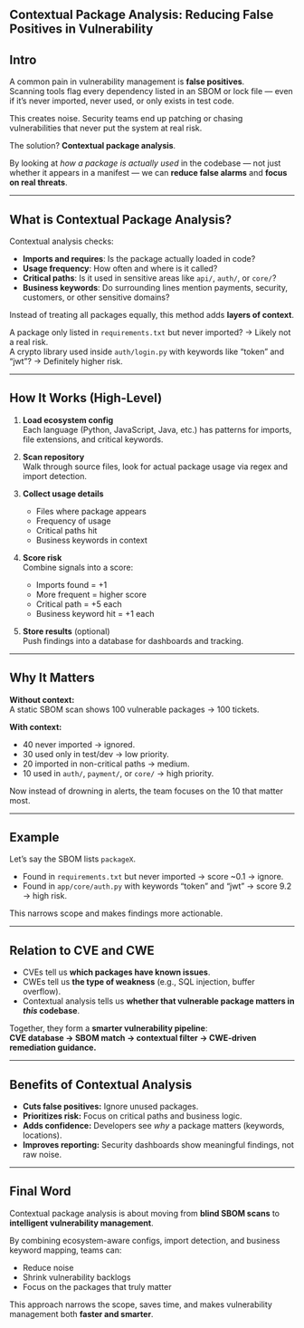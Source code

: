 
Contextual Package Analysis: Reducing False Positives in Vulnerability
---

## Intro

A common pain in vulnerability management is **false positives**.  
Scanning tools flag every dependency listed in an SBOM or lock file — even if it’s never imported, never used, or only exists in test code.  

This creates noise. Security teams end up patching or chasing vulnerabilities that never put the system at real risk.

The solution? **Contextual package analysis**.

By looking at *how a package is actually used* in the codebase — not just whether it appears in a manifest — we can **reduce false alarms** and **focus on real threats**.

---

## What is Contextual Package Analysis?

Contextual analysis checks:

- **Imports and requires**: Is the package actually loaded in code?  
- **Usage frequency**: How often and where is it called?  
- **Critical paths**: Is it used in sensitive areas like `api/`, `auth/`, or `core/`?  
- **Business keywords**: Do surrounding lines mention payments, security, customers, or other sensitive domains?  

Instead of treating all packages equally, this method adds **layers of context**.  

A package only listed in `requirements.txt` but never imported? → Likely not a real risk.  
A crypto library used inside `auth/login.py` with keywords like “token” and “jwt”? → Definitely higher risk.

---

## How It Works (High-Level)

1. **Load ecosystem config**  
   Each language (Python, JavaScript, Java, etc.) has patterns for imports, file extensions, and critical keywords.

2. **Scan repository**  
   Walk through source files, look for actual package usage via regex and import detection.

3. **Collect usage details**  
   - Files where package appears  
   - Frequency of usage  
   - Critical paths hit  
   - Business keywords in context  

4. **Score risk**  
   Combine signals into a score:  
   - Imports found = +1  
   - More frequent = higher score  
   - Critical path = +5 each  
   - Business keyword hit = +1 each  

5. **Store results** (optional)  
   Push findings into a database for dashboards and tracking.

---

## Why It Matters

**Without context:**  
A static SBOM scan shows 100 vulnerable packages → 100 tickets.  

**With context:**  
- 40 never imported → ignored.  
- 30 used only in test/dev → low priority.  
- 20 imported in non-critical paths → medium.  
- 10 used in `auth/`, `payment/`, or `core/` → high priority.  

Now instead of drowning in alerts, the team focuses on the 10 that matter most.

---

## Example

Let’s say the SBOM lists `packageX`.  

- Found in `requirements.txt` but never imported → score ~0.1 → ignore.  
- Found in `app/core/auth.py` with keywords “token” and “jwt” → score 9.2 → high risk.  

This narrows scope and makes findings more actionable.

---

## Relation to CVE and CWE

- CVEs tell us **which packages have known issues**.  
- CWEs tell us **the type of weakness** (e.g., SQL injection, buffer overflow).  
- Contextual analysis tells us **whether that vulnerable package matters in *this* codebase**.  

Together, they form a **smarter vulnerability pipeline**:  
**CVE database → SBOM match → contextual filter → CWE-driven remediation guidance.**

---

## Benefits of Contextual Analysis

- **Cuts false positives:** Ignore unused packages.  
- **Prioritizes risk:** Focus on critical paths and business logic.  
- **Adds confidence:** Developers see *why* a package matters (keywords, locations).  
- **Improves reporting:** Security dashboards show meaningful findings, not raw noise.  

---

## Final Word

Contextual package analysis is about moving from **blind SBOM scans** to **intelligent vulnerability management**.  

By combining ecosystem-aware configs, import detection, and business keyword mapping, teams can:  
- Reduce noise  
- Shrink vulnerability backlogs  
- Focus on the packages that truly matter  

This approach narrows the scope, saves time, and makes vulnerability management both **faster and smarter**.
